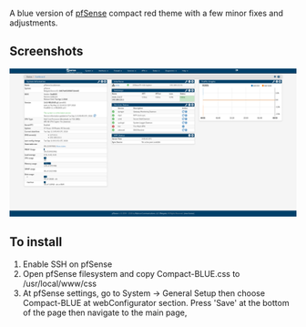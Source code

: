 A blue version of [pfSense](https://github.com/pfsense/pfsense) compact red theme with a few minor fixes and adjustments.
## Screenshots
![pfsense-compact-blue](screenshot_blue.png)

## To install
1. Enable SSH on pfSense
2. Open pfSense filesystem and copy Compact-BLUE.css to /usr/local/www/css
3. At pfSense settings, go to System -> General Setup then choose Compact-BLUE at webConfigurator section. Press 'Save' at the bottom of the page then navigate to the main page,